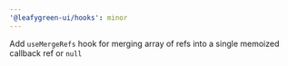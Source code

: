 ```yaml
---
'@leafygreen-ui/hooks': minor
---
```


Add `useMergeRefs` hook for merging array of refs into a single memoized callback ref or `null`
